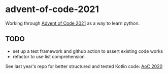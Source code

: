 # advent-of-code-2021
Working through [Advent of Code 2021](https://adventofcode.com/2021) as a way to learn python.

## TODO
- set up a test framework and github action to assert existing code works
- refactor to use list comprehension 


See last year's repo for better structured and tested Kotlin code: [AoC 2020](https://github.com/bpatzin2/advent-of-code-2020)
